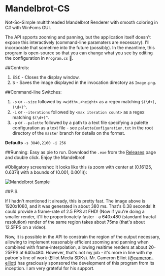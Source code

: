 # Mandelbrot-CS
Not-So-Simple multithreaded Mandelbrot Renderer with smooth coloring in C# with WinFoms GUI.

The API spports zooming and panning, but the application itself doesn't expose this interactively (command-line paramaters are necessary). I'll incorporate that sometime into the future (possibly). In the meantime, this program is open-source so that you can change what you see by editing the configuration in `Program.cs` 🤣.

##Controls:
1. <kbd>ESC</kbd> - Closes the display window.
2. <kbd>S</kbd> - Saves the image displayed in the invocation directory as `Image.png`.

##Command-line Switches:
1. `-s` or `--size` followed by `<width>,<height>` as a regex matching `$(\d+),(\d+)^`.
2. `-i` or `--iterations` followed by `<max iteration count>` as a regex matching `$(\d+)^`.
3. `-p` or `--palette` followed by a path to a text file specifying a palette configuration as a text file - see `paletteConfiguration.txt` in the root directory of the `master` branch for details on the format.

__Defaults__
`-s 3840,2160 -i 256`

##Running:
Easy as pie to run. Download the `.exe` from the [Releases](https://github.com/tamchow/Mandelbrot-CS/releases) page and double click. Enjoy the Mandelbrot!

#Obligatory screenshot:
It looks like this (a zoom with center at (0.16125, 0.637i) with a bounds of (0.001, 0.001i)):

![Mandelbrot Sample](https://github.com/tamchow/Mandelbrot-CS/blob/master/Output.png)

##P.S.

If I hadn't mentioned it already, this is pretty fast. The image above is 1920x1080, and it was generated in about 380 ms. That's 0.38 seconds! It could provide a frame-rate of 2.5 FPS at FHD! (Now if you're doing a smaller render, it'll be proportionately faster - a 640x480 (standard fractal resolution) render of the same region takes about 75ms (that's about 12.5FPS on a video).

Now, it is possible in the API to constrain the region of the output necessary, allowing to implement reasonably efficient zooming and panning when combined with frame-interpolation, allowing realtime renders at about 20-25FPS at 640x480. However, that's not my job - it's more in line with my patron's line of work (Elliot Media SDKs). Mr. Cameron Elliot (@[cameron-elliot](https://github.com/cameron-elliott)) has graciously sponsored the development of this program from its inception. I am very grateful for his support.
